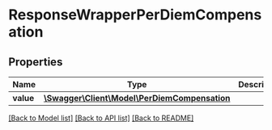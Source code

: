 # ResponseWrapperPerDiemCompensation

## Properties
Name | Type | Description | Notes
------------ | ------------- | ------------- | -------------
**value** | [**\Swagger\Client\Model\PerDiemCompensation**](PerDiemCompensation.md) |  | [optional] 

[[Back to Model list]](../../README.md#documentation-for-models) [[Back to API list]](../../README.md#documentation-for-api-endpoints) [[Back to README]](../../README.md)

